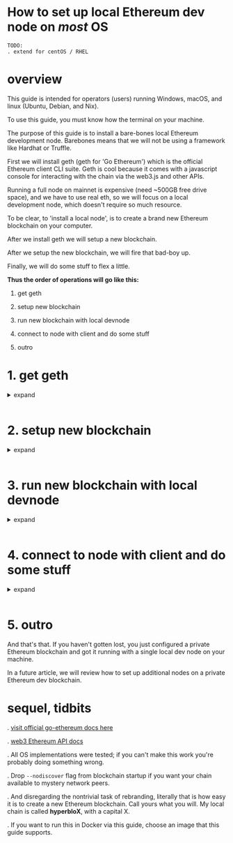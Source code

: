 # How to set up local Ethereum dev node on _most_ OS

```
TODO:
. extend for centOS / RHEL
```

# overview

This guide is intended for operators (users) running Windows, macOS, and linux (Ubuntu, Debian, and Nix).

To use this guide, you must know how the terminal on your machine.

The purpose of this guide is to install a bare-bones local Ethereum development node. Barebones means that we will not be using a framework like Hardhat or Truffle.

First we will install geth (geth for 'Go Ethereum') which is the official Ethereum client CLI suite. Geth is cool because it comes with a javascript console for interacting with the chain via the web3.js and other APIs.

Running a full node on mainnet is expensive (need ~500GB free drive space), and we have to use real eth, so we will focus on a local development node, which doesn't require so much resource.

To be clear, to 'install a local node', is to create a brand new Ethereum blockchain on your computer.

After we install geth we will setup a new blockchain.

After we setup the new blockchain, we will fire that bad-boy up.

Finally, we will do some stuff to flex a little.

**Thus the order of operations will go like this:**

1. get geth

2. setup new blockchain

3. run new blockchain with local devnode

4. connect to node with client and do some stuff

5. outro






# 1. get geth
<details>
<summary markdown="span">expand</summary>
&emsp;

First we need geth.

Choose your operating system:

<details>
<summary>&emsp;macOS</summary>
&emsp;

[If you don't have homebrew, you first need to install it by following the guide at this link.](https://www.digitalocean.com/community/tutorials/how-to-install-and-use-homebrew-on-macos)

Use homebrew to install geth:
```
brew tap ethereum/ethereum
brew install ethereum
```

&emsp;
</details>


<details>
<summary>&emsp;Windows</summary>
&emsp;

Go here, and download the pre-compiled binary executable then install:

[https://geth.ethereum.org/downloads/](https://geth.ethereum.org/downloads/)

Geth will now be available from the command prompt.

&emsp;
</details>


<details>
<summary>&emsp;Ubuntu</summary>
&emsp;

Use ```apt-get``` to install geth:
```
sudo add-apt-repository -y ppa:ethereum/ethereum
sudo apt-get update
sudo apt-get install ethereum
```

&emsp;
</details>


<details>
<summary>&emsp;Debian</summary>
&emsp;

First create a new apt source list file:
```
sudo touch /etc/apt/sources.list.d/ethereum.list
```

Then add these two lines to the file:
```
deb http://ppa.launchpad.net/ethereum/ethereum/ubuntu bionic main 
deb-src http://ppa.launchpad.net/ethereum/ethereum/ubuntu bionic main
```

Now import this GPG key for the PPA:
```
sudo apt-key adv --keyserver keyserver.ubuntu.com  --recv-keys 2A518C819BE37D2C2031944D1C52189C923F6CA9
```

Then update and install:
```
sudo apt update
sudo apt install ethereum
```

&emsp;
</details>

<details>
<summary>&emsp;Nix</summary>
&emsp;

From your terminal, install the go-ethereum package by running:
```
nix-env -iA nixos.go-ethereum
```

And simple as that, this should be enough to have access to geth and other utilities.

</details>

&emsp;

------------------

Verify the install by running ```geth version``` in a terminal, which should return something like this:
```
blairmunroakusa$ geth version
 Geth
 Version: 1.10.16-stable
 Architecture: amd64
 Go Version: go1.17.6
 Operating System: darwin
 GOPATH=
 GOROOT=go
```

And this is geth. With this tool installed, we can not only manipulate a local dev node, but we can also connect and interact with the Ethereum mainnet, accounts, smartcontracts, etc.

</details>
&emsp;






# 2. setup new blockchain
<details>
<summary>expand</summary>
&emsp;

The first thing we need to do is set up the genesis block, which in general is the first block on any blockchain.

We will be using a tool (CLI wizard) called puppeth, which typically bundles with geth.

**This section is the same for all systems.**

Create a new blockchain space on your machine, create a new subspace for the genesis node, then run ```puppeth``` from the blockchain space:
```
mkdir interlockdev-ethereum
cd interlockdev-ethereum
mkdir devnode1
puppeth
```

This will take us through the following setup prompt menu to configure a new genesis block.

Choose a network name:
```
blairmunroakusa$ puppeth
.
. <intro placcard here>
.

Please specify a network name to administer (no spaces, hyphens or capital letters please)
> interlockdev
```

Configure new genesis:
```
What would you like to do? (default = stats)
 1. Show network stats
 2. Configure new genesis
 3. Track new remote server
 4. Deploy network components
> 2
```

Create ours from scratch:
```
What would you like to do? (default = create)
 1. Create new genesis from scratch
 2. Import already existing genesis
> 1
```

>_As of writing, 17Mar22, Ethereum mainnet is running a proof-of-work consensus algorithm, with a transition to proof-of-stake consensus sometime Q1-Q2, 2022._

We will create a proof-of-work chain.

Choose proof-of-work:
```
Which consensus engine to use? (default = clique)
 1. Ethash - proof-of-work
 2. Clique - proof-of-authority
> 1
```

Disregard prefunding account:
```
Which accounts should be pre-funded? (advisable at least one)
> 0x
(not pre-funding any)
```

>_Note, accounts in ethereum are 40 digit hexadecimal numbers._

Do what is advisable:
```
Should the precompile-addresses (0x1 .. 0xff) be pre-funded with 1 wei? (advisable yes)
> yes
```

Specify default network ID:
```
Specify your chain/network ID if you want an explicit one (default = random)
> 1234
```

Choose manage genesis we just created above:
```
What would you like to do? (default = stats)
 1. Show network stats
 2. Manage existing genesis
 3. Track new remote server
 4. Deploy network components
> 2
```

Export config for new genesis block:
```
 1. Modify existing configurations
 2. Export genesis configurations
 3. Remove genesis configuration
> 2
```

And finally, save to ```interlockdev-ethereum``` directory:
```
Which folder to save the genesis specs into? (default = current)
>
(no selection is default)
```

Okay cool. Our blockchain genesis block is setup. Exit out of ```puppeth```. Your ```interlockdev-ethereum``` directory should look like the following:
```
 devnode1
 interlockdev-aleth.json
 interlockdev-harmony.json
 interlockdev-parity.json
 interlockdev.json
```


</details>
&emsp;







# 3. run new blockchain with local devnode
<details>
<summary>expand</summary>
&emsp;

**Running the new blockchain is essentially the same for all systems:**

We start by initializing a single node. This ```init``` command will create a ```keystore``` directory for private keys, and a ```geth``` (containing ```chaindata```) directory for general blockchain and node data. We will be setting up ```devnode1``` as the primary node that runs the blockchain.

From ```interlockdev-ethereum``` run:
```
geth --datadir devnode1 init interlockdev.json
```

Now we need to create an account that represents this node. This is the default etherbase.

>_The etherbase or coinbase is the account that mining proceeds are deposited in._

From ```interlockdev-ethereum``` run:
```
geth --datadir devnode1 account new
```

Create a password as prompted (remember it), and copy the account address for future reference. Mine is ```0x2402c3fe2f60e3cdc951c61450dd0c80aa0baeb5```. Save the password in a file within ```devnode1``` directory:

For macOS, Ubuntu, Debian, Nix:
```
echo mypastedpassword > devnode1/password.sec
```

For Windows:
```
echo mypastedpassword> devnode1\password.sec
```

Your ```devnode1``` directory should now contain the following:
```
 geth
 keystore
 password.sec
 ```

OK

It's time to fire up the blockchain, originating at ```devnode1```.

From ```interlockdev-ethereum``` run the following on macOS, Ubuntu, Debian, Nix:
```
geth --networkid 1234 --mine --miner.threads 1 --http.api web3,eth,personal,net --unlock 0 --nodiscover --datadir devnode1 --password devnode1/password.sec --ipcpath devnode1/geth.ipc
```

Or on Windows run:
```
geth --networkid 1234 --mine --miner.threads 1 --http.api web3,eth,personal,net --unlock 0 --nodiscover --datadir devnode1 --password devnode1\password.sec --ipcpath devnode1\geth.ipc
```


> _Default RPC port is 8545. Default listening port is 30303. Usual stuff._

At this point you may see a streaming list of
```
INFO [date] Generating DAG in progress
```

which will eventually transition to
```
INFO [date] 🔨 mined potential block
INFO [date] Commit new sealing work 
```

This means your machine is maintaining an Ethereum blockchain and the node is mining to verify blocks and any transactions which might occur within (none so far). The account we made earlier is our primary account, or our _etherbase_ or _coinbase_ which is where this blockchain will deposit ether earned by mining a block. We can specify a different etherbase at any time.

If you need to stop the blockchain process, you can always restart it later and the process will resume at it's final state.

Now it's time to...
</details>
&emsp;






# 4. connect to node with client and do some stuff
<details>
<summary>expand</summary>
&emsp;

**This section is essentially the same for all systems:**

Open a new terminal session, leaving the blockchain process running (that or just run the process in the background instead). Now we want to connect to the node by firing up a javascript console. This is easy. Run:

For macOS, Ubuntu, Debian, Nix:
```
geth attach devnode1/geth.ipc
```

Windows:
```
geth attach ipc:\\.\pipe\devnode1\geth.ipc
```

Now we can fire off web3, eth, and personal commands to interact with the blockchain.

First, check to see which accounts are active. It should only be the etherbase:
```
> eth.accounts
["0x2402c3fe2f60e3cdc951c61450dd0c80aa0baeb5"]
```

Yup, that was my etherbase account.

Now let's get the etherbase balance:
```
> web3.fromWei(eth.getBalance(eth.accounts[0]), "ether")
126
```

This command gets the balance of account 0 in wei, and converts it into ether. There are  a lot of wei in one ether, so it is nice to convert things to ether first.

> There are 1,000,000,000,000,000,000 (10^18) wei in one ether.

Really quick, let's create an account now and transfer some ether to it.
```
> personal.newAccount()
```

Choose a password, now we have
```
> eth.accounts
["0x2402c3fe2f60e3cdc951c61450dd0c80aa0baeb5", "0x83c257547034b056b23b0807f967045d2b59af4b"]
```

but unfortunately something sad:
```
> web3.fromWei(eth.getBalance(eth.accounts[1]), "ether")
0
```

So let's finish up the hands-on by creating a transfer transaction:
```
> eth.sendTransaction({from: eth.accounts[0], to: eth.accounts[1], value: 200000000000000})
"0x53c3acf3333cd4a35d3b7752746c449974bc96b84729dca751b4a2304f8c4b88"
> web3.fromWei(eth.getBalance(eth.accounts[1]), "ether")
0.0002
```

It's not much, but sometimes 0.0002 eth between friends really is better than nothing.

The long hex number is the transaction hash.
</details>
&emsp;






# 5. outro

And that's that. If you haven't gotten lost, you just configured a private Ethereum blockchain and got it running with a single local dev node on your machine.

In a future article, we will review how to set up additional nodes on a private Ethereum dev blockchain.

# sequel, tidbits

. [visit official go-ethereum docs here](https://geth.ethereum.org)

. [web3 Ethereum API docs](https://web3js.readthedocs.io/en/v1.7.1/)

. All OS implementations were tested; if you can't make this work you're probably doing something wrong.

. Drop ```--nodiscover``` flag from blockchain startup if you want your chain available to mystery network peers.

. And disregarding the nontrivial task of rebranding, literally that is how easy it is to create a new Ethereum blockchain. Call yours what you will. My local chain is called **hyperbloX**, with a capital X.

. If you want to run this in Docker via this guide, choose an image that this guide supports.